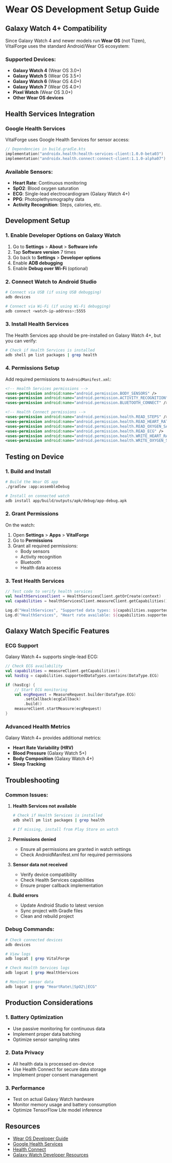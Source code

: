 # Wear OS Development Setup Guide

## Galaxy Watch 4+ Compatibility

Since Galaxy Watch 4 and newer models run **Wear OS** (not Tizen), VitalForge uses the standard Android/Wear OS ecosystem:

### Supported Devices:
- **Galaxy Watch 4** (Wear OS 3.0+)
- **Galaxy Watch 5** (Wear OS 3.5+)
- **Galaxy Watch 6** (Wear OS 4.0+)
- **Galaxy Watch 7** (Wear OS 4.0+)
- **Pixel Watch** (Wear OS 3.0+)
- **Other Wear OS devices**

## Health Services Integration

### Google Health Services
VitalForge uses Google Health Services for sensor access:

```kotlin
// Dependencies in build.gradle.kts
implementation("androidx.health:health-services-client:1.0.0-beta03")
implementation("androidx.health.connect:connect-client:1.1.0-alpha07")
```

### Available Sensors:
- **Heart Rate**: Continuous monitoring
- **SpO2**: Blood oxygen saturation
- **ECG**: Single-lead electrocardiogram (Galaxy Watch 4+)
- **PPG**: Photoplethysmography data
- **Activity Recognition**: Steps, calories, etc.

## Development Setup

### 1. Enable Developer Options on Galaxy Watch

1. Go to **Settings** > **About** > **Software info**
2. Tap **Software version** 7 times
3. Go back to **Settings** > **Developer options**
4. Enable **ADB debugging**
5. Enable **Debug over Wi-Fi** (optional)

### 2. Connect Watch to Android Studio

```bash
# Connect via USB (if using USB debugging)
adb devices

# Connect via Wi-Fi (if using Wi-Fi debugging)
adb connect <watch-ip-address>:5555
```

### 3. Install Health Services

The Health Services app should be pre-installed on Galaxy Watch 4+, but you can verify:

```bash
# Check if Health Services is installed
adb shell pm list packages | grep health
```

### 4. Permissions Setup

Add required permissions to `AndroidManifest.xml`:

```xml
<!-- Health Services permissions -->
<uses-permission android:name="android.permission.BODY_SENSORS" />
<uses-permission android:name="android.permission.ACTIVITY_RECOGNITION" />
<uses-permission android:name="android.permission.BLUETOOTH_CONNECT" />

<!-- Health Connect permissions -->
<uses-permission android:name="android.permission.health.READ_STEPS" />
<uses-permission android:name="android.permission.health.READ_HEART_RATE" />
<uses-permission android:name="android.permission.health.READ_OXYGEN_SATURATION" />
<uses-permission android:name="android.permission.health.READ_ECG" />
<uses-permission android:name="android.permission.health.WRITE_HEART_RATE" />
<uses-permission android:name="android.permission.health.WRITE_OXYGEN_SATURATION" />
```

## Testing on Device

### 1. Build and Install

```bash
# Build the Wear OS app
./gradlew :app:assembleDebug

# Install on connected watch
adb install app/build/outputs/apk/debug/app-debug.apk
```

### 2. Grant Permissions

On the watch:
1. Open **Settings** > **Apps** > **VitalForge**
2. Go to **Permissions**
3. Grant all required permissions:
   - Body sensors
   - Activity recognition
   - Bluetooth
   - Health data access

### 3. Test Health Services

```kotlin
// Test code to verify health services
val healthServicesClient = HealthServicesClient.getOrCreate(context)
val capabilities = healthServicesClient.measureClient.getCapabilities()

Log.d("HealthServices", "Supported data types: ${capabilities.supportedDataTypes}")
Log.d("HealthServices", "Heart rate available: ${capabilities.supportedDataTypes.contains(DataType.HEART_RATE_BPM)}")
```

## Galaxy Watch Specific Features

### ECG Support
Galaxy Watch 4+ supports single-lead ECG:

```kotlin
// Check ECG availability
val capabilities = measureClient.getCapabilities()
val hasEcg = capabilities.supportedDataTypes.contains(DataType.ECG)

if (hasEcg) {
    // Start ECG monitoring
    val ecgRequest = MeasureRequest.builder(DataType.ECG)
        .setCallback(ecgCallback)
        .build()
    measureClient.startMeasure(ecgRequest)
}
```

### Advanced Health Metrics
Galaxy Watch 4+ provides additional metrics:
- **Heart Rate Variability (HRV)**
- **Blood Pressure** (Galaxy Watch 5+)
- **Body Composition** (Galaxy Watch 4+)
- **Sleep Tracking**

## Troubleshooting

### Common Issues:

1. **Health Services not available**
   ```bash
   # Check if Health Services is installed
   adb shell pm list packages | grep health
   
   # If missing, install from Play Store on watch
   ```

2. **Permissions denied**
   - Ensure all permissions are granted in watch settings
   - Check AndroidManifest.xml for required permissions

3. **Sensor data not received**
   - Verify device compatibility
   - Check Health Services capabilities
   - Ensure proper callback implementation

4. **Build errors**
   - Update Android Studio to latest version
   - Sync project with Gradle files
   - Clean and rebuild project

### Debug Commands:

```bash
# Check connected devices
adb devices

# View logs
adb logcat | grep VitalForge

# Check Health Services logs
adb logcat | grep HealthServices

# Monitor sensor data
adb logcat | grep "HeartRate\|SpO2\|ECG"
```

## Production Considerations

### 1. Battery Optimization
- Use passive monitoring for continuous data
- Implement proper data batching
- Optimize sensor sampling rates

### 2. Data Privacy
- All health data is processed on-device
- Use Health Connect for secure data storage
- Implement proper consent management

### 3. Performance
- Test on actual Galaxy Watch hardware
- Monitor memory usage and battery consumption
- Optimize TensorFlow Lite model inference

## Resources

- [Wear OS Developer Guide](https://developer.android.com/training/wearables)
- [Google Health Services](https://developer.android.com/guide/health-and-fitness/health-services)
- [Health Connect](https://developer.android.com/guide/health-and-fitness/health-connect)
- [Galaxy Watch Developer Resources](https://developer.samsung.com/galaxy-watch)